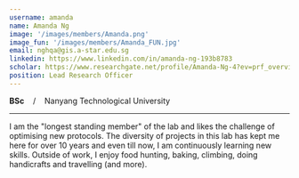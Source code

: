 ```yaml
---
username: amanda
name: Amanda Ng
image: '/images/members/Amanda.png'
image_fun: '/images/members/Amanda_FUN.jpg'
email: nghqa@gis.a-star.edu.sg
linkedin: https://www.linkedin.com/in/amanda-ng-193b8783
scholar: https://www.researchgate.net/profile/Amanda-Ng-4?ev=prf_overview
position: Lead Research Officer
---
```


**BSc** &nbsp;&nbsp; / &nbsp;&nbsp; Nanyang Technological University

-----

I am the "longest standing member" of the lab and likes the challenge of optimising new protocols. The diversity of projects in this lab has kept me here for over 10 years and even till now, I am continuously learning new skills. Outside of work, I enjoy food hunting, baking, climbing, doing handicrafts and travelling (and more).